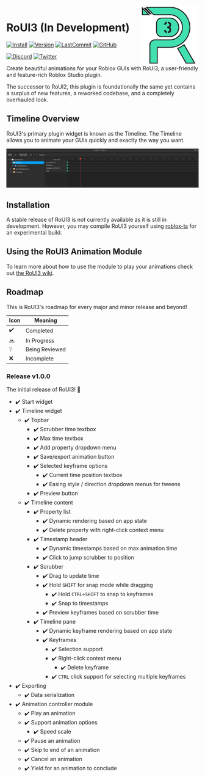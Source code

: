 <img width="30%" image-rendering="crisp-edges" src="./assets/logo-0.5x.png" align="right">

# RoUI3 (In Development)

[![Install](https://img.shields.io/badge/install-RoUI3-inactive?style=flat-square)](#)
[![Version](https://img.shields.io/github/package-json/v/astrealRBLX/RoUI3?color=blueviolet&style=flat-square)](#)
[![LastCommit](https://img.shields.io/github/last-commit/astrealRBLX/RoUI3?color=green&style=flat-square)](#)
[![GitHub](https://img.shields.io/github/license/astrealRBLX/RoUI3?style=flat-square)](#)

[![Discord](https://img.shields.io/discord/826998257548132373?label=discord&style=flat-square)](https://discord.gg/adX793grNf)
[![Twitter](https://img.shields.io/twitter/follow/astrealdev?color=blue&style=flat-square)](https://twitter.com/intent/follow?original_referer=https%3A%2F%2Fpublish.twitter.com%2F&ref_src=twsrc%5Etfw%7Ctwcamp%5Ebuttonembed%7Ctwterm%5Efollow%7Ctwgr%5Eastrealdev&region=follow_link&screen_name=astrealdev) 

Create beautiful animations for your Roblox GUIs with RoUI3, a user-friendly and feature-rich Roblox Studio plugin.

The successor to RoUI2, this plugin is foundationally the same yet contains a surplus of new features, a reworked codebase, and a completely overhauled look.

## Timeline Overview

RoUI3's primary plugin widget is known as the Timeline. The Timeline allows you to animate your GUIs quickly and exactly the way you want.

![Timeline Overview](assets/TimelineOverview.png)

## Installation

A stable release of RoUI3 is not currently available as it is still in development. However, you may compile RoUI3 yourself using [roblox-ts](https://roblox-ts.com/) for an experimental build.

<!-- You can install the latest stable release of RoUI3 directly from the Roblox marketplace [here](#). Alternatively, you can compile the source yourself using [roblox-ts](https://roblox-ts.com/) for the most recent and experimental version. -->

## Using the RoUI3 Animation Module

To learn more about how to use the module to play your animations check out [the RoUI3 wiki](https://github.com/astrealRBLX/RoUI3/wiki/Using-the-RoUI3-Module).

## Roadmap

This is RoUI3's roadmap for every major and minor release and beyond!

| Icon | Meaning           |
|------|-------------------|
| ✔️  | Completed         |
| 🔜  | In Progress       |
| ❔   | Being Reviewed    |
| ❌  | Incomplete        |


### Release v1.0.0

The initial release of RoUI3! 🥳

- ✔️ Start widget
- ✔️ Timeline widget
  - ✔️ Topbar
    - ✔️ Scrubber time textbox
    - ✔️ Max time textbox
    - ✔️ Add property dropdown menu
    - ✔️ Save/export animation button
    - ✔️ Selected keyframe options
      - ✔️ Current time position textbox
      - ✔️ Easing style / direction dropdown menus for tweens
    - ✔️ Preview button
  - ✔️ Timeline content
    - ✔️ Property list
      - ✔️ Dynamic rendering based on app state
      - ✔️ Delete property with right-click context menu
    - ✔️ Timestamp header
      - ✔️ Dynamic timestamps based on max animation time
      - ✔️ Click to jump scrubber to position
    - ✔️ Scrubber
      - ✔️ Drag to update time
      - ✔️ Hold `SHIFT` for snap mode while dragging
        - ✔️ Hold `CTRL+SHIFT` to snap to keyframes
        - ✔️ Snap to timestamps
      - ✔️ Preview keyframes based on scrubber time
    - ✔️ Timeline pane
      - ✔️ Dynamic keyframe rendering based on app state
      - ✔️ Keyframes
        - ✔️ Selection support
        - ✔️ Right-click context menu
          - ✔️ Delete keyframe
        - ✔️ `CTRL` click support for selecting multiple keyframes
- ✔️ Exporting
  - ✔️ Data serialization
- ✔️ Animation controller module
  - ✔️ Play an animation
  - ✔️ Support animation options
    - ✔️ Speed scale
  - ✔️ Pause an animation
  - ✔️ Skip to end of an animation
  - ✔️ Cancel an animation
  - ✔️ Yield for an animation to conclude
